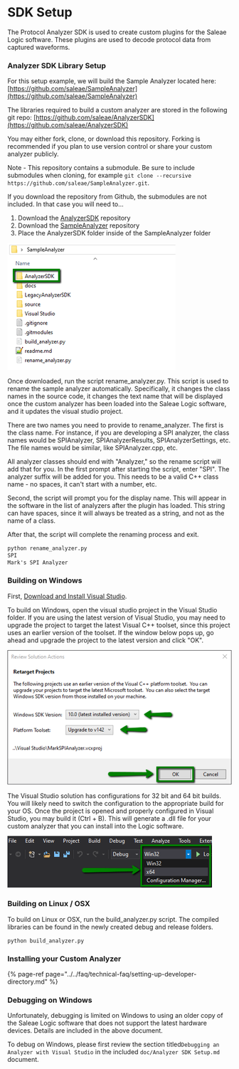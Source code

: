 # SDK Setup

The Protocol Analyzer SDK is used to create custom plugins for the Saleae Logic software. These plugins are used to decode protocol data from captured waveforms.

### Analyzer SDK Library Setup

For this setup example, we will build the Sample Analyzer located here: [https://github.com/saleae/SampleAnalyzer](https://github.com/saleae/SampleAnalyzer)

The libraries required to build a custom analyzer are stored in the following git repo: [https://github.com/saleae/AnalyzerSDK](https://github.com/saleae/AnalyzerSDK)

You may either fork, clone, or download this repository. Forking is recommended if you plan to use version control or share your custom analyzer publicly.

Note - This repository contains a submodule. Be sure to include submodules when cloning, for example `git clone --recursive https://github.com/saleae/SampleAnalyzer.git`. 

If you download the repository from Github, the submodules are not included. In that case you will need to...

1. Download the [AnalyzerSDK](https://github.com/saleae/AnalyzerSDK) repository
2. Download the [SampleAnalyzer](https://github.com/saleae/SampleAnalyzer) repository
3. Place the AnalyzerSDK folder inside of the SampleAnalyzer folder

![Place AnalyzerSDK folder inside of SampleAnalyzer folder](../../.gitbook/assets/2019-10-22_1757%20%281%29.png)

Once downloaded, run the script rename\_analyzer.py. This script is used to rename the sample analyzer automatically. Specifically, it changes the class names in the source code, it changes the text name that will be displayed once the custom analyzer has been loaded into the Saleae Logic software, and it updates the visual studio project.

There are two names you need to provide to rename\_analyzer. The first is the class name. For instance, if you are developing a SPI analyzer, the class names would be SPIAnalyzer, SPIAnalyzerResults, SPIAnalyzerSettings, etc. The file names would be similar, like SPIAnalyzer.cpp, etc.

All analyzer classes should end with "Analyzer," so the rename script will add that for you. In the first prompt after starting the script, enter "SPI". The analyzer suffix will be added for you. This needs to be a valid C++ class name - no spaces, it can't start with a number, etc.

Second, the script will prompt you for the display name. This will appear in the software in the list of analyzers after the plugin has loaded. This string can have spaces, since it will always be treated as a string, and not as the name of a class.

After that, the script will complete the renaming process and exit.

```text
python rename_analyzer.py
SPI
Mark's SPI Analyzer
```

### Building on Windows

First, [Download and Install Visual Studio](https://visualstudio.microsoft.com/vs/community/).

To build on Windows, open the visual studio project in the Visual Studio folder. If you are using the latest version of Visual Studio, you may need to upgrade the project to target the latest Visual C++ toolset, since this project uses an earlier version of the toolset. If the window below pops up, go ahead and upgrade the project to the latest version and click "OK".

![Retarget Project to the Latest Toolset](../../.gitbook/assets/2019-10-22_1904.png)

The Visual Studio solution has configurations for 32 bit and 64 bit builds. You will likely need to switch the configuration to the appropriate build for your OS. Once the project is opened and properly configured in Visual Studio, you may build it \(Ctrl + B\). This will generate a .dll file for your custom analyzer that you can install into the Logic software.

![Configure Build for 32-bit or 64-bit OS](../../.gitbook/assets/2019-10-22_1909.png)

### Building on Linux / OSX

To build on Linux or OSX, run the build\_analyzer.py script. The compiled libraries can be found in the newly created debug and release folders.

```text
python build_analyzer.py
```

### Installing your Custom Analyzer

{% page-ref page="../../faq/technical-faq/setting-up-developer-directory.md" %}

### Debugging on Windows

Unfortunately, debugging is limited on Windows to using an older copy of the Saleae Logic software that does not support the latest hardware devices. Details are included in the above document.

To debug on Windows, please first review the section titled`Debugging an Analyzer with Visual Studio` in the included `doc/Analyzer SDK Setup.md` document.




